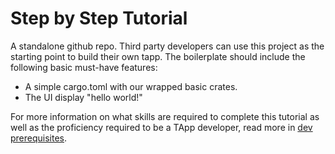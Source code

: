 # Step by Step Tutorial
A standalone github repo. Third party developers can use this project as the starting point to build their own tapp. The boilerplate should include the following basic must-have features:

-   A simple cargo.toml with our wrapped basic crates.
-   The UI display "hello world!"

For more information on what skills are required to complete this tutorial as well as the proficiency required to be a TApp developer, read more in [dev prerequisites](Developer_requirements.md).